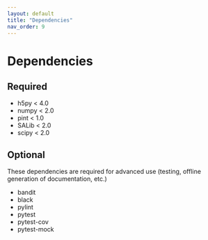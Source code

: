 ```yaml
---
layout: default
title: "Dependencies"
nav_order: 9
---
```

# Dependencies

## Required

- h5py < 4.0
- numpy < 2.0
- pint < 1.0
- SALib < 2.0
- scipy < 2.0

## Optional
These dependencies are required for advanced use (testing, offline generation of documentation, etc.)

- bandit
- black
- pylint
- pytest
- pytest-cov
- pytest-mock